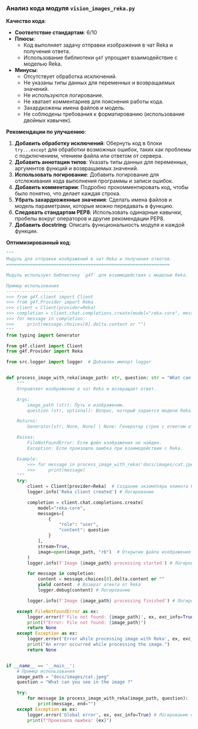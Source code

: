 ### **Анализ кода модуля `vision_images_reka.py`**

**Качество кода**:
- **Соответствие стандартам**: 6/10
- **Плюсы**:
  - Код выполняет задачу отправки изображения в чат Reka и получения ответа.
  - Использование библиотеки `g4f` упрощает взаимодействие с моделью Reka.
- **Минусы**:
  - Отсутствует обработка исключений.
  - Не указаны типы данных для переменных и возвращаемых значений.
  - Не используются логирование.
  - Не хватает комментариев для пояснения работы кода.
  - Захардкожены имена файлов и модель.
  - Не соблюдены требования к форматированию (использование двойных кавычек).

**Рекомендации по улучшению**:

1.  **Добавить обработку исключений**: Обернуть код в блоки `try...except` для обработки возможных ошибок, таких как проблемы с подключением, чтением файла или ответом от сервера.
2.  **Добавить аннотации типов**: Указать типы данных для переменных, аргументов функций и возвращаемых значений.
3.  **Использовать логирование**: Добавить логирование для отслеживания хода выполнения программы и записи ошибок.
4.  **Добавить комментарии**: Подробно прокомментировать код, чтобы было понятно, что делает каждая строка.
5.  **Убрать захардкоженные значения**: Сделать имена файлов и модель параметрами, которые можно передавать в функцию.
6.  **Следовать стандартам PEP8**: Использовать одинарные кавычки, пробелы вокруг операторов и другие рекомендации PEP8.
7.  **Добавить docstring**: Описать функциональность модуля и каждой функции.

**Оптимизированный код**:

```python
"""
Модуль для отправки изображений в чат Reka и получения ответов.
==============================================================

Модуль использует библиотеку `g4f` для взаимодействия с моделью Reka.

Пример использования
----------------------
>>> from g4f.client import Client
>>> from g4f.Provider import Reka
>>> client = Client(provider=Reka)
>>> completion = client.chat.completions.create(model="reka-core", messages=[{"role": "user", "content": "What can you see in the image ?"}], stream = True, image = open("docs/images/cat.jpeg", "rb"))
>>> for message in completion:
>>>     print(message.choices[0].delta.content or "")
"""
from typing import Generator

from g4f.client import Client
from g4f.Provider import Reka

from src.logger import logger  # Добавлен импорт logger


def process_image_with_reka(image_path: str, question: str = "What can you see in the image ?") -> Generator[str, None, None] | None:
    """
    Отправляет изображение в чат Reka и возвращает ответ.

    Args:
        image_path (str): Путь к изображению.
        question (str, optional): Вопрос, который задается модели Reka. Defaults to "What can you see in the image ?".

    Returns:
        Generator[str, None, None] | None: Генератор строк с ответом от Reka или None в случае ошибки.

    Raises:
        FileNotFoundError: Если файл изображения не найден.
        Exception: Если произошла ошибка при взаимодействии с Reka.

    Example:
        >>> for message in process_image_with_reka('docs/images/cat.jpeg', 'Describe the image'):
        >>>     print(message)
    """
    try:
        client = Client(provider=Reka)  # Создание экземпляра клиента Reka
        logger.info('Reka client created') # Логирование

        completion = client.chat.completions.create(
            model="reka-core",
            messages=[
                {
                    "role": "user",
                    "content": question
                }
            ],
            stream=True,
            image=open(image_path, "rb")  # Открытие файла изображения
        )
        logger.info(f'Image {image_path} processing started') # Логирование

        for message in completion:
            content = message.choices[0].delta.content or ""
            yield content  # Возврат ответа от Reka
            logger.debug(content) # Логирование

        logger.info(f'Image {image_path} processing finished') # Логирование

    except FileNotFoundError as ex:
        logger.error(f'File not found: {image_path}', ex, exc_info=True) # Логирование ошибки
        print(f"Error: File not found: {image_path}")
        return None
    except Exception as ex:
        logger.error('Error while processing image with Reka', ex, exc_info=True) # Логирование ошибки
        print("An error occurred while processing the image.")
        return None


if __name__ == '__main__':
    # Пример использования
    image_path = "docs/images/cat.jpeg"
    question = "What can you see in the image ?"

    try:
        for message in process_image_with_reka(image_path, question):
            print(message, end="")
    except Exception as ex:
        logger.error('Global error', ex, exc_info=True) # Логирование ошибки
        print(f"Произошла ошибка: {ex}")